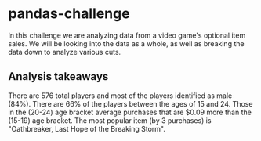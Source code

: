 # pandas-challenge
In this challenge we are analyzing data from a video game's optional item sales. We will be looking into the data as a whole, as well as breaking the data down to analyze various cuts.

## Analysis takeaways
There are 576 total players and most of the players identified as male (84%). There are 66% of the players between the ages of 15 and 24. Those in the (20-24) age bracket average purchases that are $0.09 more than the (15-19) age bracket. The most popular item (by 3 purchases) is "Oathbreaker, Last Hope of the Breaking Storm".
